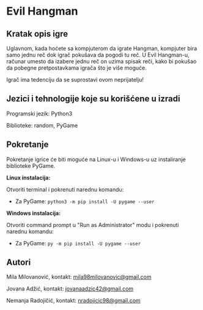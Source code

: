 # Evil Hangman
## Kratak opis igre

Uglavnom, kada hoćete sa kompjuterom da igrate Hangman, kompjuter bira samo jednu reč dok igrač pokušava da pogodi tu reč. U Evil 
Hangman-u, računar umesto da izabere jednu reč on uzima spisak reči, kako bi pokušao da pobegne pretpostavkama igrača što je više 
moguće. 

Igrač ima tedenciju da se suprostavi ovom neprijatelju!

## Jezici i tehnologije koje su korišćene u izradi

Programski jezik: Python3 

Biblioteke: random, PyGame

## Pokretanje
Pokretanje igrice će biti moguće na Linux-u i Windows-u uz instaliranje biblioteke PyGame.  

**Linux instalacija:**

Otvoriti terminal i pokrenuti narednu komandu:
* Za PyGame:  `python3 -m pip install -U pygame --user`   


**Windows instalacija:** 

Otvoriti command prompt u "Run as Administrator" modu i pokrenuti narednu komandu:   
* Za PyGame: `py -m pip install -U pygame --user`


## Autori
Mila Milovanović, kontakt: mila98milovanovic@gmail.com

Jovana Adžić, kontakt: jovanaadzic42@gmail.com

Nemanja Radojičić, kontakt: nradojicic98@gmail.com

